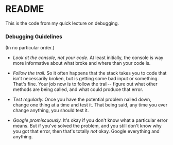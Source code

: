 # README

This is the code from my quick lecture on debugging.

### Debugging Guidelines

(In no particular order.)

* _Look at the console, not your code._ At least initially, the console is way more informative about what broke and where than your code is.

* _Follow the trail._ So it often happens that the stack takes you to code that isn't necessarily broken, but is getting some bad input or something. That's fine. Your job now is to follow the trail-- figure out what other methods are being called, and what could produce that error.

* _Test regularly._ Once you have the potential problem nailed down, change one thing at a time and test it. That being said, any time you ever change anything, you should test it.

* _Google promiscuously._ It's okay if you don't know what a particular error means. But if you've solved the problem, and you still don't know why you got that error, then that's totally _not_ okay. Google everything and anything.

